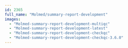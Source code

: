 ```yaml
---
id: 2365
full_name: "Molmed/summary-report-development"
images: 
  - "Molmed-summary-report-development-multiqc"
  - "Molmed-summary-report-development-latest"
  - "Molmed-summary-report-development-checkqc"
  - "Molmed-summary-report-development-checkqc-3.6.0"
---
```

